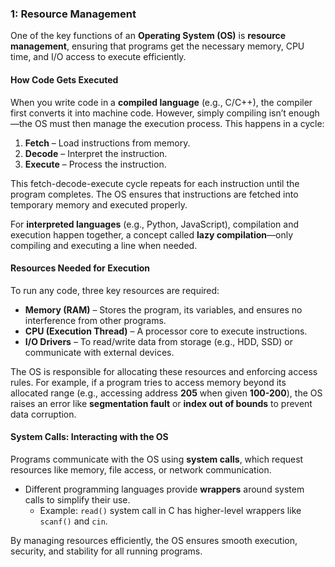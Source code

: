### **1: Resource Management**

One of the key functions of an **Operating System (OS)** is **resource management**, ensuring that programs get the necessary memory, CPU time, and I/O access to execute efficiently.

#### **How Code Gets Executed**

When you write code in a **compiled language** (e.g., C/C++), the compiler first converts it into machine code. However, simply compiling isn’t enough—the OS must then manage the execution process. This happens in a cycle:

1. **Fetch** – Load instructions from memory.
2. **Decode** – Interpret the instruction.
3. **Execute** – Process the instruction.

This fetch-decode-execute cycle repeats for each instruction until the program completes. The OS ensures that instructions are fetched into temporary memory and executed properly.

For **interpreted languages** (e.g., Python, JavaScript), compilation and execution happen together, a concept called **lazy compilation**—only compiling and executing a line when needed.

#### **Resources Needed for Execution**

To run any code, three key resources are required:

- **Memory (RAM)** – Stores the program, its variables, and ensures no interference from other programs.
- **CPU (Execution Thread)** – A processor core to execute instructions.
- **I/O Drivers** – To read/write data from storage (e.g., HDD, SSD) or communicate with external devices.

The OS is responsible for allocating these resources and enforcing access rules. For example, if a program tries to access memory beyond its allocated range (e.g., accessing address **205** when given **100-200**), the OS raises an error like **segmentation fault** or **index out of bounds** to prevent data corruption.

#### **System Calls: Interacting with the OS**

Programs communicate with the OS using **system calls**, which request resources like memory, file access, or network communication.

- Different programming languages provide **wrappers** around system calls to simplify their use.
    - Example: `read()` system call in C has higher-level wrappers like `scanf()` and `cin`.

By managing resources efficiently, the OS ensures smooth execution, security, and stability for all running programs.

